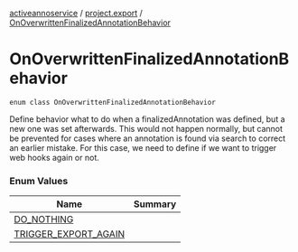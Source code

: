 [activeannoservice](../../index.md) / [project.export](../index.md) / [OnOverwrittenFinalizedAnnotationBehavior](./index.md)

# OnOverwrittenFinalizedAnnotationBehavior

`enum class OnOverwrittenFinalizedAnnotationBehavior`

Define behavior what to do when a finalizedAnnotation was defined, but a new one was set afterwards. This would not
happen normally, but cannot be prevented for cases where an annotation is found via search to correct an earlier
mistake. For this case, we need to define if we want to trigger web hooks again or not.

### Enum Values

| Name | Summary |
|---|---|
| [DO_NOTHING](-d-o_-n-o-t-h-i-n-g.md) |  |
| [TRIGGER_EXPORT_AGAIN](-t-r-i-g-g-e-r_-e-x-p-o-r-t_-a-g-a-i-n.md) |  |
